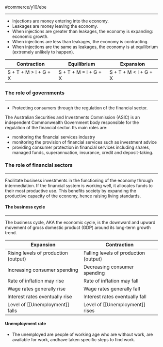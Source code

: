 #commerce/y10/ebe 

---
- Injections are money entering into the economy.
- Leakages are money leaving the economy.
- When injections are greater than leakages, the economy is expanding: economic growth.
- When injections are less than leakages, the economy is contracting.
- When injections are the same as leakages, the economy is at equilibrium (extremely unlikely to happen).

| Contraction           | Equilibrium           | Expansion |
| --------------------- | --------------------- | --------- |
| S + T + M > I + G + X | S + T + M = I + G + X | S + T + M < I + G + X          |

### The role of governments
---
- Protecting consumers through the regulation of the financial sector.

The Australian Securities and Investments Commission (ASIC) is an independent Commonwealth Government body responsible for the regulation of the financial sector. Its main roles are:
- monitoring the financial services industry
- monitoring the provision of financial services such as investment advice
- providing consumer protection in financial services including shares, managed funds, superannuation, insurance, credit and deposit-taking.

### The role of financial sectors
---
Facilitate business investments in the functioning of the economy through intermediation.
If the financial system is working well, it allocates funds to their most productive use. This benefits society by expanding the productive capacity of the economy, hence raising living standards.

#### The business cycle
---
The business cycle, AKA the economic cycle, is the downward and upward movement of gross domestic product (GDP) around its long-term growth trend.

| Expansion                            | Contraction                           |
| ------------------------------------ | ------------------------------------- |
| Rising levels of production (output) | Falling levels of production (output) |
| Increasing consumer spending         | Decreasing consumer spending          |
| Rate of inflation may rise           | Rate of inflation may fall            |
| Wage rates generally rise            | Wage rates generally fall             |
| Interest rates eventually rise       | Interest rates eventually fall             | 
| Level of [[Unemployment]] falls          | Level of [[Unemployment]] rises                                      |

#### Unemployment rate
- The unemployed are people of working age who are without work, are available for work, andhave taken specific steps to find work.